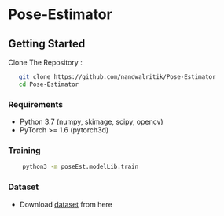 # Pose-Estimator
## Getting Started
Clone The Repository    :
```bash
   git clone https://github.com/nandwalritik/Pose-Estimator
   cd Pose-Estimator
```
### Requirements
* Python 3.7 (numpy, skimage, scipy, opencv)  
* PyTorch >= 1.6 (pytorch3d)

### Training
``` bash
    python3 -m poseEst.modelLib.train
```
### Dataset
* Download [dataset](https://www.kaggle.com/nandwalritik/yoga-pose-videos-dataset) from here
<!-- ## Running
## for running imageDetect and all , move inside POSEESTIMATOR folder
* python3 -m poseEst.demos.imageDetect
* python3 -m pathTofile
* Create datasets folder and place all videos inside Yoga_Vid_Collected inside that
* create classifiedData folder inside datasets folder
* python3 poseEst/modelLib/train.py -->